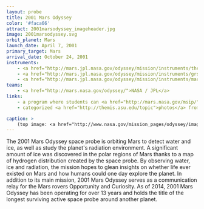 ```yaml
---
layout: probe
title: 2001 Mars Odyssey
color: '#faca66'
attract: 2001marsodyssey_imageheader.jpg
image: 2001marsodyssey.svg
orbit_planet: Mars
launch_date: April 7, 2001
primary_target: Mars
arrival_date: October 24, 2001
instruments:
    - <a href="http://mars.jpl.nasa.gov/odyssey/mission/instruments/themis/">camera</a>
    - <a href="http://mars.jpl.nasa.gov/odyssey/mission/instruments/grs/">gamma ray spectrometer</a>
    - <a href="http://mars.jpl.nasa.gov/odyssey/mission/instruments/marie/">radiation spectrometer</a>
teams:
    - <a href="http://mars.nasa.gov/odyssey/">NASA / JPL</a>
links:
    - a program where students can <a href="http://mars.nasa.gov/msip/">take photos of Mars</a> using 2001 Mars Odyssey's camera
    - categorized <a href="http://themis.asu.edu/topic">photos</a> from 2001 Mars Odyssey

caption: >
    (top image: <a href="http://www.nasa.gov/mission_pages/odyssey/images/pia13654b.html">Martian sand dunes captured by 2001 Mars Odyssey</a>, NASA/JPL-Caltech/ASU)
---
```

The 2001 Mars Odyssey space probe is orbiting Mars to detect water and ice, as well as study the planet's radiation environment. A significant amount of ice was discovered in the polar regions of Mars thanks to a map of hydrogen distribution created by the space probe. By observing water, ice and radiation, the mission hopes to glean insights on whether life ever existed on Mars and how humans could one day explore the planet. In addition to its main mission, 2001 Mars Odyssey serves as a communication relay for the Mars rovers Opportunity and Curiosity. As of 2014, 2001 Mars Odyssey has been operating for over 13 years and holds the title of the longest surviving active space probe around another planet.


